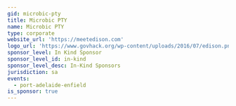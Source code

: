 ```yaml
---
gid: microbic-pty
title: Microbic PTY
name: Microbic PTY
type: corporate
website_url: 'https://meetedison.com'
logo_url: 'https://www.govhack.org/wp-content/uploads/2016/07/edison.png'
sponsor_level: In Kind Sponsor
sponsor_level_id: in-kind
sponsor_level_desc: In-Kind Sponsors
jurisdiction: sa
events:
  - port-adelaide-enfield
is_sponsor: true
---
```

